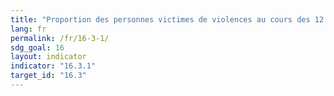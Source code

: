 ```yaml
---
title: "Proportion des personnes victimes de violences au cours des 12 mois précédents ayant signalé les faits aux autorités compétentes ou recouru à d’autres mécanismes de règlement des différends officiellement reconnus"
lang: fr
permalink: /fr/16-3-1/
sdg_goal: 16
layout: indicator
indicator: "16.3.1"
target_id: "16.3"
---
```


